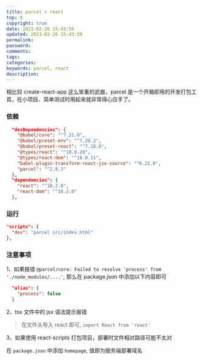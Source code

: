 ```yaml
---
title: parcel + react
top: 0
copyright: true
date: 2023-02-26 15:43:59
updated: 2023-02-26 15:43:59
permalink:
password:
comments:
tags:
categories:
keywords: parcel, react
description:
---
```


相比较 create-react-app 这么笨重的武器，parcel 是一个开箱即用的开发打包工具，在小项目、简单测试时用起来就非常得心应手了。

<!-- more -->

### 依赖

```json
  "devDependencies": {
    "@babel/core": "^7.21.0",
    "@babel/preset-env": "^7.20.2",
    "@babel/preset-react": "^7.18.6",
    "@types/react": "^18.0.28",
    "@types/react-dom": "^18.0.11",
    "babel-plugin-transform-react-jsx-source": "^6.22.0",
    "parcel": "^2.8.3"
  },
  "dependencies": {
    "react": "^18.2.0",
    "react-dom": "^18.2.0"
  },
```

### 运行 

```json
"scripts": {
  "dev": "parcel src/index.html"
},
```

### 注意事项

1、如果报错 `@parcel/core: Failed to resolve 'process' from './node_modules/....'`, 那么在 package.json 中添加以下内容即可

```json
  "alias": {
    "process": false
  }
```

2、tsx 文件中的 jsx 语法提示报错

> 在文件头导入 react 即可, `import React from 'react'`

3、如果使用 react-scripts 打包项目，部署时文件相对路径可能不太对

在 `package.json` 中添加 `homepage`, 值即为服务端部署域名